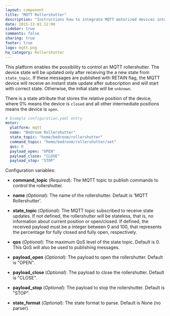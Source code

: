 ```yaml
---
layout: component
title: "MQTT Rollershutter"
description: "Instructions how to integrate MQTT motorized devices into Home Assistant."
date: 2015-12-01 12:00
sidebar: true
comments: false
sharing: true
footer: true
logo: mqtt.png
ha_category: Rollershutter
---
```



This platform enables the possibility to control an MQTT rollershutter. The device state will be updated only after receiving the a new state from `state_topic`. If these messages are published with RETAIN flag, the MQTT device will receive an instant state update after subscription and will start with correct state. Otherwise, the initial state will be `unknown`.

There is a state attribute that stores the relative position of the device, where 0% means the device is `closed` and all other intermediate positions means the device is `open`.

```yaml
# Example configuration.yaml entry
motor:
  platform: mqtt
  name: "Bedroom Rollershutter"
  state_topic: "home/bedroom/rollershutter"
  command_topic: "home/bedroom/rollershutter/set"
  qos: 0
  payload_open: "OPEN"
  payload_close: "CLOSE"
  payload_stop: "STOP"
```

Configuration variables:

- **command_topic** (*Required*): The MQTT topic to publish commands to control the rollershutter.

- **name** (*Optional*): The name of the rollershutter. Default is 'MQTT Rollershutter'.
- **state_topic** (*Optional*): The MQTT topic subscribed to receive state updates. If not defined, the rollershutter will be stateless, that is, no information about current position or open/closed. If defined, the received payload must be a integer between 0 and 100, that represents the percentage for fully closed and fully open, respectively.
- **qos** (*Optional*): The maximum QoS level of the state topic. Default is 0. This QoS will also be used to publishing messages.
- **payload_open** (*Optional*): The payload to open the rollershutter. Default is "OPEN".
- **payload_close** (*Optional*): The payload to close the rollershutter. Default is "CLOSE".
- **payload_stop** (*Optional*): The payload to stop the rollershutter. Default is "STOP".
- **state_format** (*Optional*): The state format to parse. Default is None (no parser).
